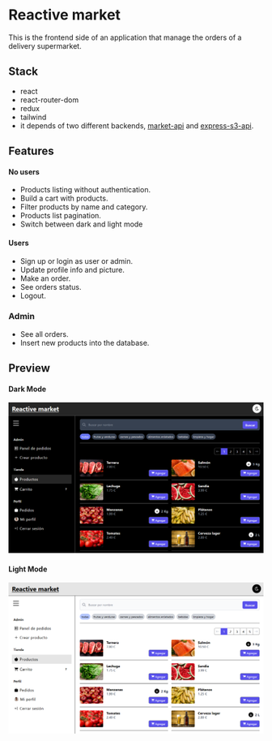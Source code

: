 # Reactive market

This is the frontend side of an application that manage the orders of a delivery supermarket.

## Stack
* react
* react-router-dom
* redux
* tailwind
* it depends of two different backends, [market-api](https://github.com/Edkiri/market-api) and [express-s3-api](https://github.com/Edkiri/express-s3-api).

## Features

#### No users
* Products listing without authentication.
* Build a cart with products.
* Filter products by name and category.
* Products list pagination.
* Switch between dark and light mode

#### Users
* Sign up or login as user or admin.
* Update profile info and picture.
* Make an order.
* See orders status.
* Logout.

### Admin
* See all orders.
* Insert new products into the database.

## Preview

#### Dark Mode
![product-list](./public/dark.png)

#### Light Mode
![product-list](./public/claro.png)